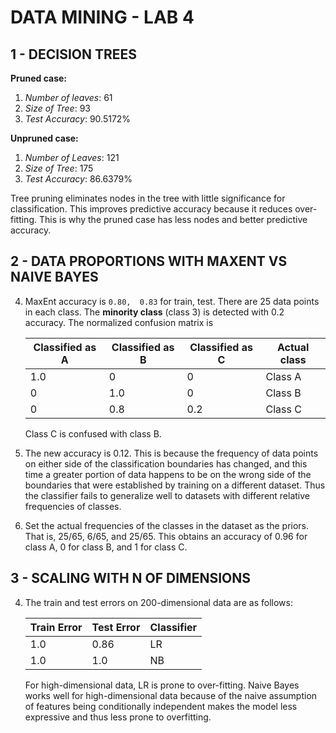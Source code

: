 # DATA MINING - LAB 4

## 1 - DECISION TREES
**Pruned case:**
1.  *Number of leaves*: 61
2.  *Size of Tree*: 93
3.  *Test Accuracy*: 90.5172%

**Unpruned case:**
1.  *Number of Leaves*: 121
2.  *Size of Tree*: 175
3.  *Test Accuracy*: 86.6379%

Tree pruning eliminates nodes in the tree with little significance for
classification. This improves predictive accuracy because it reduces
over-fitting. This is why the pruned case has less nodes and better predictive
accuracy.


## 2 - DATA PROPORTIONS WITH MAXENT VS NAIVE BAYES
4.  MaxEnt accuracy is `0.80,  0.83` for train, test. There are 25 data points
    in each class. The **minority class** (class 3) is detected with 0.2
    accuracy. The normalized confusion matrix is

    | Classified as A | Classified as B | Classified as C | Actual class |
    |-----------------|-----------------|-----------------| -------------|
    | 1.0             | 0               | 0               | Class A      |
    | 0               | 1.0             | 0               | Class B      |
    | 0               | 0.8             | 0.2             | Class C      |

    Class C is confused with class B.

5.  The new accuracy is 0.12. This is because the frequency of data points
    on either side of the classification boundaries has changed, and this time
    a greater portion of data happens to be on the wrong side of the boundaries
    that were established by training on a different dataset. Thus the
    classifier fails to generalize well to datasets with different relative
    frequencies of classes.
8.  Set the actual frequencies of the classes in the dataset as the priors.
    That is, 25/65, 6/65, and 25/65. This obtains an accuracy of 0.96 for class
    A, 0 for class B, and 1 for class C.


## 3 - SCALING WITH N OF DIMENSIONS
4.  The train and test errors on 200-dimensional data are as follows:

    | Train Error | Test Error | Classifier |
    |-------------|------------|------------|
    | 1.0         | 0.86       | LR         |
    | 1.0         | 1.0        | NB         |

    For high-dimensional data, LR is prone to over-fitting. Naive Bayes works
    well for high-dimensional data because of the naive assumption of features
    being conditionally independent makes the model less expressive and thus
    less prone to overfitting.
